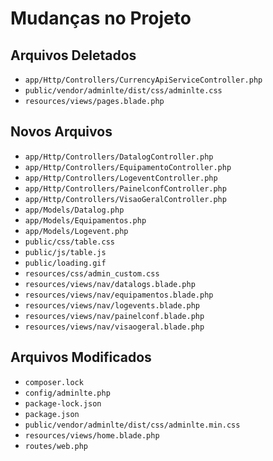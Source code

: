 # Mudanças no Projeto

## Arquivos Deletados
- `app/Http/Controllers/CurrencyApiServiceController.php`
- `public/vendor/adminlte/dist/css/adminlte.css`
- `resources/views/pages.blade.php`

## Novos Arquivos
- `app/Http/Controllers/DatalogController.php`
- `app/Http/Controllers/EquipamentoController.php`
- `app/Http/Controllers/LogeventController.php`
- `app/Http/Controllers/PainelconfController.php`
- `app/Http/Controllers/VisaoGeralController.php`
- `app/Models/Datalog.php`
- `app/Models/Equipamentos.php`
- `app/Models/Logevent.php`
- `public/css/table.css`
- `public/js/table.js`
- `public/loading.gif`
- `resources/css/admin_custom.css`
- `resources/views/nav/datalogs.blade.php`
- `resources/views/nav/equipamentos.blade.php`
- `resources/views/nav/logevents.blade.php`
- `resources/views/nav/painelconf.blade.php`
- `resources/views/nav/visaogeral.blade.php`

## Arquivos Modificados
- `composer.lock`
- `config/adminlte.php`
- `package-lock.json`
- `package.json`
- `public/vendor/adminlte/dist/css/adminlte.min.css`
- `resources/views/home.blade.php`
- `routes/web.php`

